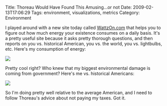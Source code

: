 Title: Thoreau Would Have Found This Amusing...or not
Date: 2009-02-13T17:06:29
Tags: environment, visualizations, metrics
Category: Environment

I played around with a new site today called <a href="http://wattzon.com" target="_blank">WattzOn.com</a> that helps you to figure out how much energy your existence consumes on a daily basis. It's a pretty useful site because it asks pretty thorough questions, and then reports on you vs. historical American, you vs. the world, you vs. lightbulbs, etc. Here's my consumption of energy:

<img src="http://michaeljaylissner.com/files/images/wattzon.png">

Pretty cool right? Who knew that my biggest environmental damage is coming from government? Here's me vs. historical Americans:

<img src="http://michaeljaylissner.com/files/images/wattzon2.preview.png">

So I'm doing pretty well relative to the average American, and I need to follow Thoreau's advice about not paying my taxes. Got it.
